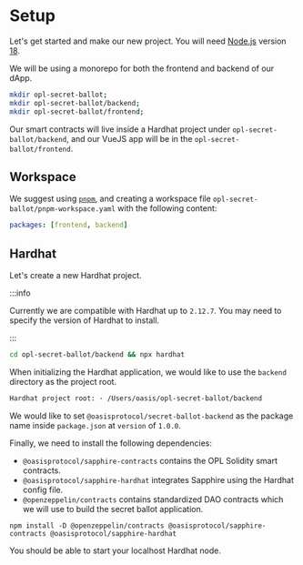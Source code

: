 # Setup

Let's get started and make our new project. You will need [Node.js](https://nodejs.org/en/download)
version [18](https://nodejs.org/en/blog/announcements/v18-release-announce).

We will be using a monorepo for both the frontend and backend of our dApp.

```sh
mkdir opl-secret-ballot;
mkdir opl-secret-ballot/backend;
mkdir opl-secret-ballot/frontend;
```

Our smart contracts will live inside a Hardhat project under
`opl-secret-ballot/backend`, and our VueJS app will be in the
`opl-secret-ballot/frontend`.

## Workspace

We suggest using [`pnpm`](https://pnpm.io/motivation), and creating a workspace
file `opl-secret-ballot/pnpm-workspace.yaml` with the following content:

```yaml
packages: [frontend, backend]
```

## Hardhat

Let's create a new Hardhat project.

:::info

Currently we are compatible with Hardhat up to `2.12.7`. You may need to
specify the version of Hardhat to install.

:::

```sh
cd opl-secret-ballot/backend && npx hardhat
```

When initializing the Hardhat application, we would like to use the `backend`
directory as the project root.

```sh
Hardhat project root: · /Users/oasis/opl-secret-ballot/backend
```

We would like to set `@oasisprotocol/secret-ballot-backend` as the package name
inside `package.json` at `version` of `1.0.0`.

Finally, we need to install the following dependencies:
- `@oasisprotocol/sapphire-contracts` contains the OPL Solidity smart contracts.
- `@oasisprotocol/sapphire-hardhat` integrates Sapphire using the Hardhat
config file.
- `@openzeppelin/contracts` contains standardized DAO contracts which we will
use to build the secret ballot application.

```shell npm2yarn
npm install -D @openzeppelin/contracts @oasisprotocol/sapphire-contracts @oasisprotocol/sapphire-hardhat
```

You should be able to start your localhost Hardhat node.
